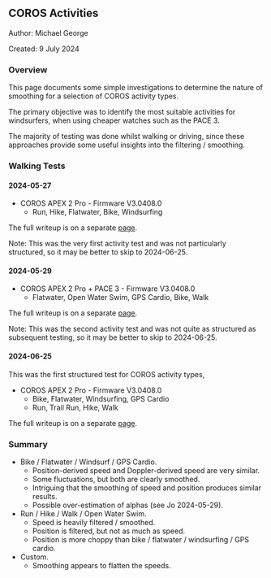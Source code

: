 ## COROS Activities

Author: Michael George

Created: 9 July 2024



### Overview

This page documents some simple investigations to determine the nature of smoothing for a selection of COROS activity types.

The primary objective was to identify the most suitable activities for windsurfers, when using cheaper watches such as the PACE 3.

The majority of testing was done whilst walking or driving, since these approaches provide some useful insights into the filtering / smoothing.



### Walking Tests

#### 2024-05-27

- COROS APEX 2 Pro - Firmware V3.0408.0
  - Run, Hike, Flatwater, Bike, Windsurfing

The full writeup is on a separate [page](walking-2024-05-27/README.md).

Note: This was the very first activity test and was not particularly structured, so it may be better to skip to 2024-06-25.



#### 2024-05-29

- COROS APEX 2 Pro + PACE 3 - Firmware V3.0408.0
  - Flatwater, Open Water Swim, GPS Cardio, Bike, Walk

The full writeup is on a separate [page](walking-2024-05-29/README.md).

Note: This was the second activity test and was not quite as structured as subsequent testing, so it may be better to skip to 2024-06-25.



#### 2024-06-25

This was the first structured test for COROS activity types, 

- COROS APEX 2 Pro - Firmware V3.0408.0
  - Bike, Flatwater, Windsurfing, GPS Cardio
  - Run, Trail Run, Hike, Walk

The full writeup is on a separate [page](walking-2024-06-25/README.md).



### Summary

- Bike / Flatwater / Windsurf / GPS Cardio.
  - Position-derived speed and Doppler-derived speed are very similar.
  - Some fluctuations, but both are clearly smoothed.
  - Intriguing that the smoothing of speed and position produces similar results.
  - Possible over-estimation of alphas (see Jo 2024-05-29).
- Run / Hike / Walk / Open Water Swim.
  - Speed is heavily filtered / smoothed.
  - Position is filtered, but not as much as speed.
  - Position is more choppy than bike / flatwater / windsurfing / GPS cardio.
- Custom.
  - Smoothing appears to flatten the speeds.
